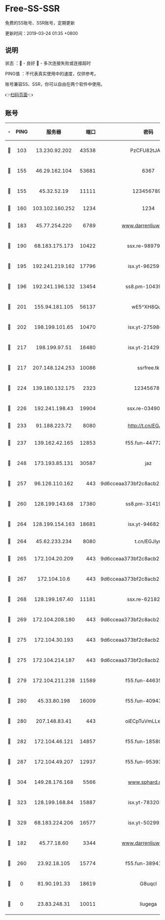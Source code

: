 # Free-SS-SSR

免费的SS账号、SSR账号，定期更新

更新时间：2019-03-24 01:35 +0800

## 说明

状态     ：🙂 - 良好 🙁 - 多次连接失败或连接超时

PING值   ：不代表真实使用中的速度，仅供参考。

账号兼容SS、SSR，你可以自由在两个软件中使用。

👉[扫码页面](https://liesauer.github.io/Free-SS-SSR/)👈

## 账号

|-|PING|服务器|端口|密码|加密方式|区域|
|:----:|:----:|:-----:|-----:|:----:|:----:|:----:|
|🙂|103|13.230.92.202|43538|PzCFU82tJAdZ|aes-256-cfb|JP|
|🙂|155|46.29.162.104|53681|6367|aes-128-ctr|RU|
|🙂|155|45.32.52.19|11111|1234567890|aes-256-cfb|JP|
|🙂|160|103.102.160.252|1234|1234|rc4-md5|JP|
|🙂|183|45.77.254.220|6789|www.darrenliuwei.com|aes-256-cfb|SG|
|🙂|190|68.183.175.173|10422|ssx.re-98979654|aes-256-cfb|US|
|🙂|195|192.241.219.162|17796|isx.yt-96259140|aes-256-cfb|US|
|🙂|196|192.241.196.132|13454|ss8.pm-10439574|aes-256-cfb|US|
|🙂|201|155.94.181.105|56137|wE5^XH8Quw|aes-256-cfb|US|
|🙂|202|198.199.101.65|10470|isx.yt-27598689|aes-256-cfb|US|
|🙂|217|198.199.97.51|16480|isx.yt-21429161|aes-256-cfb|US|
|🙂|217|207.148.124.253|10086|ssrfree.tk|aes-256-cfb|SG|
|🙂|224|139.180.132.175|2323|123456789|aes-256-cfb|SG|
|🙂|226|192.241.198.43|19904|ssx.re-03490817|aes-256-cfb|US|
|🙂|233|91.188.223.72|8080|http://t.cn/EGJIyrl|rc4-md5|RU|
|🙂|237|139.162.42.165|12853|f55.fun-44772761|aes-256-cfb|SG|
|🙂|248|173.193.85.131|30587|jaz|aes-256-cfb|US|
|🙂|257|96.126.110.162|443|9d6cceaa373bf2c8acb22e60b6a58be6|aes-256-cfb|US|
|🙂|260|128.199.143.68|17380|ss8.pm-31419663|aes-256-cfb|SG|
|🙂|264|128.199.154.163|18681|isx.yt-94682551|aes-256-cfb|SG|
|🙂|264|45.62.233.234|8080|t.cn/EGJIyrl|rc4-md5|CA|
|🙂|265|172.104.20.209|443|9d6cceaa373bf2c8acb22e60b6a58be6|aes-256-cfb|US|
|🙂|267|172.104.10.6|443|9d6cceaa373bf2c8acb22e60b6a58be6|aes-256-cfb|US|
|🙂|268|128.199.167.40|11181|ssx.re-62182209|aes-256-cfb|SG|
|🙂|269|172.104.208.180|443|9d6cceaa373bf2c8acb22e60b6a58be6|aes-256-cfb|US|
|🙂|275|172.104.30.193|443|9d6cceaa373bf2c8acb22e60b6a58be6|aes-256-cfb|US|
|🙂|275|172.104.214.187|443|9d6cceaa373bf2c8acb22e60b6a58be6|aes-256-cfb|US|
|🙂|279|172.104.211.238|11589|f55.fun-44635800|aes-256-cfb|US|
|🙂|280|45.33.80.198|16009|f55.fun-40943567|aes-256-cfb|US|
|🙂|280|207.148.83.41|443|oiECpTuVmLLxk4Ts|aes-256-cfb|AU|
|🙂|282|172.104.46.121|14857|f55.fun-18580153|aes-256-cfb|SG|
|🙂|287|172.104.49.207|12937|f55.fun-95393089|aes-256-cfb|SG|
|🙂|304|149.28.176.168|5566|www.sphard.com|aes-256-cfb|AU|
|🙂|323|128.199.168.84|15887|isx.yt-78320366|aes-256-cfb|SG|
|🙂|329|68.183.224.206|16577|isx.yt-50299273|aes-256-cfb|SG|
|🙂|182|45.77.18.60|3344|www.darrenliuwei.com|aes-256-cfb|JP|
|🙂|260|23.92.18.105|15774|f55.fun-38941724|aes-256-cfb|US|
|🙁|0|81.90.191.33|18619|G8uqcl|aes-256-cfb|US|
|🙁|0|23.83.248.31|10011|liugega|aes-256-cfb|US|
